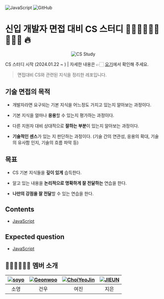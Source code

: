 ![JavaScript](https://img.shields.io/badge/JS-F7DF1E?style=flat&logo=javascript&logoColor=white)
![GitHub](https://img.shields.io/badge/github-181717?style=flat&logo=github&logoColor=white)


# 신입 개발자 면접 대비 CS 스터디 👩🏻‍💻👨🏻‍💻👩🏻‍💻 🔥
<p align="center">
  <img src="https://github.com/princess-study/CS-Study/assets/133184988/3be5898d-05eb-4920-b5da-4f9da2b81fcb" alt="CS Study" />
</p>

CS 스터디 시작 (2024.01.22 ~ ) | 자세한 내용은 👉🏻 [요기](./README.md)에서 확인해 주세요.

> 면접대비 CS와 관련된 지식을 정리한 레포입니다.
>

## 기술 면접의 목적

*   개발자라면 요구되는 기본 지식을 어느정도 가지고 있는지 알아보는 과정이다.

*   기본 지식을 얼마나 **응용**할 수 있는지 평가하는 과정이다.

*   다른 지원자 대비 상대적으로 **잘하는 부분**이 있는지 알아보는 과정이다.

*   **기술적인 센스**가 있는 지 판단하는 과정이다. (기술 간의 연관성, 응용의 확대, 기술의 유사함 인지, 기술의 흐름 파악 등)

## 목표

* CS 기본 지식들을 **깊이 있게** 습득한다.

* 알고 있는 내용을 **논리적으로 명확하게 잘 전달하는** 연습을 한다.

* **나만의 강점을 잘 전달**할 수 있는 연습을 한다.

## Contents
- [JavaScript](./JavaScript/READEME.md)

## Expected question
- [JavaScript](./Interview/JavaScript_expected_question.md)


## 👨🏻‍💻👩🏻‍💻 멤버 소개

| [![soyo](https://avatars.githubusercontent.com/u/133184988?v=2&s=100)](https://github.com/soyo9000) | [![Geonwoo](https://avatars.githubusercontent.com/u/133184988?v=2&s=100)](https://github.com/pigpgw) | [![ChoiYeoJin](https://avatars.githubusercontent.com/u/17807025?v=2&s=100)](https://github.com/ChoiYeoJin) | [![JIEUN](https://avatars.githubusercontent.com/u/108172664?v=2&s=100)](https://github.com/jieuning) |
|:---:|:---:|:---:|:---:|
| 소영 | 건우 | 여진 | 지은 |
